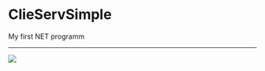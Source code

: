 # ClieServSimple
My first NET programm
*****
<img src="https://docviewer.yandex.ru/view/227757636/?*=f6btW8gH97iyi%2B9sDsqQOdJmVxJ7InVybCI6InlhLWRpc2s6Ly8vZGlzay8zLmdpZiIsInRpdGxlIjoiMy5naWYiLCJ1aWQiOiIyMjc3NTc2MzYiLCJ5dSI6Ijc0ODk3ODY1NDE1MDMxODIxOTIiLCJub2lmcmFtZSI6ZmFsc2UsInRzIjoxNTAzMjQ4NTI1ODI1fQ%3D%3D"/>
